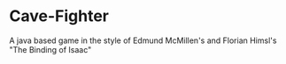 # Cave-Fighter
A java based game in the style of Edmund McMillen's and Florian Himsl's "The Binding of Isaac"
